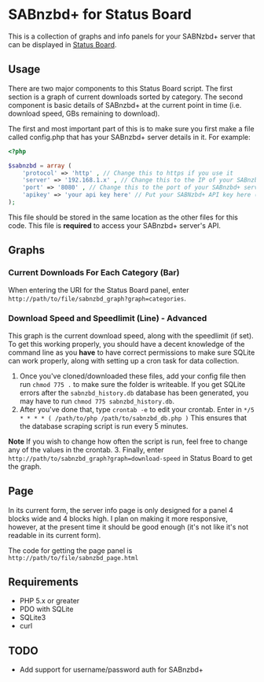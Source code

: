 # SABnzbd+ for Status Board
This is a collection of graphs and info panels for your SABNzbd+ server that can be displayed in [Status Board](http://panic.com/statusboard/).

## Usage
There are two major components to this Status Board script.  The first section is a graph of current downloads sorted by category.  The second component is basic details of SABnzbd+ at the current point in time (i.e. download speed, GBs remaining to download).

The first and most important part of this is to make sure you first make a file called config.php that has your SABnzbd+ server details in it.  For example:

```php
<?php

$sabnzbd = array (
	'protocol' => 'http' , // Change this to https if you use it
	'server' => '192.168.1.x' , // Change this to the IP of your SABnzbd+ server
	'port' => '8080' , // Change this to the port of your SABnzbd+ server
	'apikey' => 'your api key here' // Put your SABNzbd+ API key here (not NZB key)
);
```

This file should be stored in the same location as the other files for this code.  This file is __required__ to access your SABnzbd+ server's API.

## Graphs
### Current Downloads For Each Category (Bar)
When entering the URI for the Status Board panel, enter ```http://path/to/file/sabnzbd_graph?graph=categories```.

### Download Speed and Speedlimit (Line) - Advanced
This graph is the current download speed, along with the speedlimit (if set).  To get this working properly, you should have a decent knowledge of the command line as you __have__ to have correct permissions to make sure SQLite can work properly, along with setting up a cron task for data collection.

1. Once you've cloned/downloaded these files, add your config file then run
```chmod 775 .```
to make sure the folder is writeable.  If you get SQLite errors after the ```sabnzbd_history.db``` database has been generated, you may have to run
```chmod 775 sabnzbd_history.db```.
2. After you've done that, type
```crontab -e```
to edit your crontab.  Enter in
```*/5 * * * * ( /path/to/php /path/to/sabnzbd_db.php )```
This ensures that the database scraping script is run every 5 minutes.

**Note** If you wish to change how often the script is run, feel free to change any of the values in the crontab.
3. Finally, enter ```http://path/to/sabnzbd_graph?graph=download-speed``` in Status Board to get the graph.

## Page
In its current form, the server info page is only designed for a panel 4 blocks wide and 4 blocks high.  I plan on making it more responsive, however, at the present time it should be good enough (it's not like it's not readable in its current form).

The code for getting the page panel is ```http://path/to/file/sabnzbd_page.html```

## Requirements
- PHP 5.x or greater
- PDO with SQLite
- SQLite3
- curl

## TODO
- Add support for username/password auth for SABnzbd+
